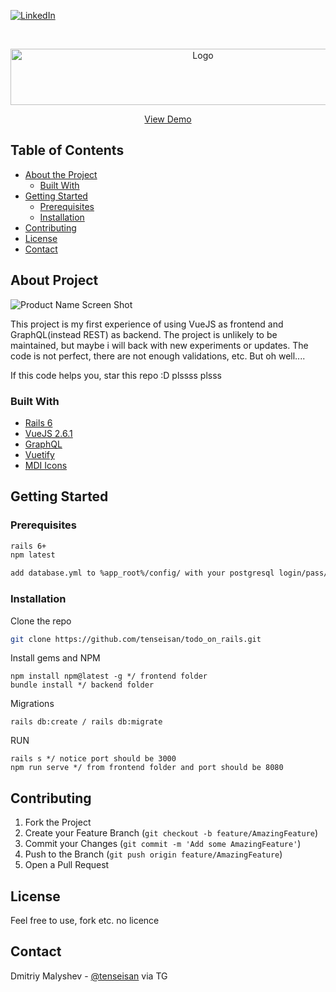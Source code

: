 [![LinkedIn][linkedin-shield]][linkedin-url]



<!-- PROJECT LOGO -->
<br />
<p align="center">
  <a href="https://github.com/tenseisan/todo_on_rails">
    <img src="https://i.imgur.com/0iTTCl6.png" alt="Logo" width="600" height="90">
  </a>
  <p align="center">
    <a href="https://to-do-on-rails-web.herokuapp.com/">View Demo</a>
  </p>
</p>



<!-- TABLE OF CONTENTS -->
## Table of Contents

* [About the Project](#about-the-project)
  * [Built With](#built-with)
* [Getting Started](#getting-started)
  * [Prerequisites](#prerequisites)
  * [Installation](#installation)
* [Contributing](#contributing)
* [License](#license)
* [Contact](#contact)


## About Project

![Product Name Screen Shot][product-screenshot]

This project is my first experience of using VueJS as frontend and GraphQL(instead REST) as backend.
The project is unlikely to be maintained, but maybe i will back with new experiments or updates.
The code is not perfect, there are not enough validations, etc. But oh well....

If this code helps you, star this repo :D plssss plsss

### Built With
* [Rails 6](https://getbootstrap.com)
* [VueJS 2.6.1](https://vuejs.org/)
* [GraphQL](https://graphql-ruby.org/)
* [Vuetify](https://vuetifyjs.com/en/)
* [MDI Icons](https://materialdesignicons.com/)



<!-- GETTING STARTED -->
## Getting Started

### Prerequisites

```sh
rails 6+
npm latest

add database.yml to %app_root%/config/ with your postgresql login/pass/address
```

### Installation


Clone the repo
```sh
git clone https://github.com/tenseisan/todo_on_rails.git
```
Install gems and NPM
```
npm install npm@latest -g */ frontend folder
bundle install */ backend folder
```
Migrations
```
rails db:create / rails db:migrate
```

RUN
```
rails s */ notice port should be 3000
npm run serve */ from frontend folder and port should be 8080
```


<!-- CONTRIBUTING -->
## Contributing

1. Fork the Project
2. Create your Feature Branch (`git checkout -b feature/AmazingFeature`)
3. Commit your Changes (`git commit -m 'Add some AmazingFeature'`)
4. Push to the Branch (`git push origin feature/AmazingFeature`)
5. Open a Pull Request



<!-- LICENSE -->
## License

Feel free to use, fork etc. no licence


<!-- CONTACT -->
## Contact

Dmitriy Malyshev - [@tenseisan](https://telegram.me/tenseisan) via TG


[linkedin-shield]: https://img.shields.io/badge/-LinkedIn-black.svg?style=flat-square&logo=linkedin&colorB=555
[linkedin-url]: https://www.linkedin.com/in/edotensei/?lipi=urn%3Ali%3Apage%3Ad_flagship3_feed%3BcZ8XRgmJTTukdQ2tV9F2mg%3D%3D
[product-screenshot]: https://i.imgur.com/GCm2M1G.jpeg
